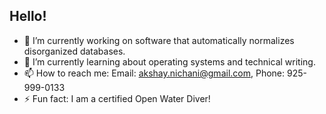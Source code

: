## Hello!
- 🔭 I’m currently working on software that automatically normalizes disorganized databases.
- 🌱 I’m currently learning about operating systems and technical writing.
- 📫 How to reach me: Email: akshay.nichani@gmail.com, Phone: 925-999-0133
- ⚡ Fun fact: I am a certified Open Water Diver!
